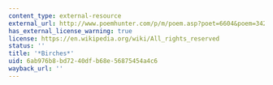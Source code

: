 ```yaml
---
content_type: external-resource
external_url: http://www.poemhunter.com/p/m/poem.asp?poet=6604&poem=34221
has_external_license_warning: true
license: https://en.wikipedia.org/wiki/All_rights_reserved
status: ''
title: '*Birches*'
uid: 6ab976b8-bd72-40df-b68e-56875454a4c6
wayback_url: ''
---
```

